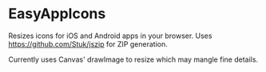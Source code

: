 EasyAppIcons
============

Resizes icons for iOS and Android apps in your browser. Uses https://github.com/Stuk/jszip for ZIP generation.

Currently uses Canvas' drawImage to resize which may mangle fine details.
